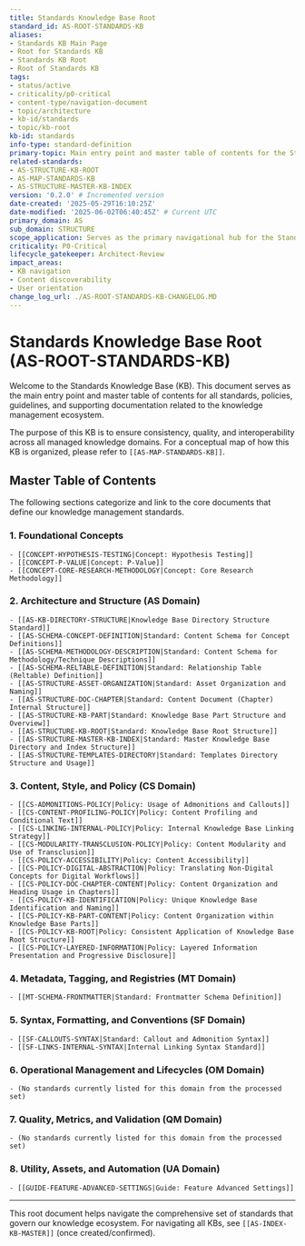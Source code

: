 ```yaml
---
title: Standards Knowledge Base Root
standard_id: AS-ROOT-STANDARDS-KB
aliases:
- Standards KB Main Page
- Root for Standards KB
- Standards KB Root
- Root of Standards KB
tags:
- status/active
- criticality/p0-critical
- content-type/navigation-document
- topic/architecture
- kb-id/standards
- topic/kb-root
kb-id: standards
info-type: standard-definition
primary-topic: Main entry point and master table of contents for the Standards Knowledge Base.
related-standards:
- AS-STRUCTURE-KB-ROOT
- AS-MAP-STANDARDS-KB
- AS-STRUCTURE-MASTER-KB-INDEX
version: '0.2.0' # Incremented version
date-created: '2025-05-29T16:10:25Z'
date-modified: '2025-06-02T06:40:45Z' # Current UTC
primary_domain: AS
sub_domain: STRUCTURE
scope_application: Serves as the primary navigational hub for the Standards Knowledge Base.
criticality: P0-Critical
lifecycle_gatekeeper: Architect-Review
impact_areas:
- KB navigation
- Content discoverability
- User orientation
change_log_url: ./AS-ROOT-STANDARDS-KB-CHANGELOG.MD
---
```


# Standards Knowledge Base Root (AS-ROOT-STANDARDS-KB)

Welcome to the Standards Knowledge Base (KB). This document serves as the main entry point and master table of contents for all standards, policies, guidelines, and supporting documentation related to the knowledge management ecosystem.

The purpose of this KB is to ensure consistency, quality, and interoperability across all managed knowledge domains. For a conceptual map of how this KB is organized, please refer to `[[AS-MAP-STANDARDS-KB]]`.

## Master Table of Contents

The following sections categorize and link to the core documents that define our knowledge management standards.

### 1. Foundational Concepts
    - [[CONCEPT-HYPOTHESIS-TESTING|Concept: Hypothesis Testing]]
    - [[CONCEPT-P-VALUE|Concept: P-Value]]
    - [[CONCEPT-CORE-RESEARCH-METHODOLOGY|Concept: Core Research Methodology]]

### 2. Architecture and Structure (AS Domain)
    - [[AS-KB-DIRECTORY-STRUCTURE|Knowledge Base Directory Structure Standard]]
    - [[AS-SCHEMA-CONCEPT-DEFINITION|Standard: Content Schema for Concept Definitions]]
    - [[AS-SCHEMA-METHODOLOGY-DESCRIPTION|Standard: Content Schema for Methodology/Technique Descriptions]]
    - [[AS-SCHEMA-RELTABLE-DEFINITION|Standard: Relationship Table (Reltable) Definition]]
    - [[AS-STRUCTURE-ASSET-ORGANIZATION|Standard: Asset Organization and Naming]]
    - [[AS-STRUCTURE-DOC-CHAPTER|Standard: Content Document (Chapter) Internal Structure]]
    - [[AS-STRUCTURE-KB-PART|Standard: Knowledge Base Part Structure and Overview]]
    - [[AS-STRUCTURE-KB-ROOT|Standard: Knowledge Base Root Structure]]
    - [[AS-STRUCTURE-MASTER-KB-INDEX|Standard: Master Knowledge Base Directory and Index Structure]]
    - [[AS-STRUCTURE-TEMPLATES-DIRECTORY|Standard: Templates Directory Structure and Usage]]

### 3. Content, Style, and Policy (CS Domain)
    - [[CS-ADMONITIONS-POLICY|Policy: Usage of Admonitions and Callouts]]
    - [[CS-CONTENT-PROFILING-POLICY|Policy: Content Profiling and Conditional Text]]
    - [[CS-LINKING-INTERNAL-POLICY|Policy: Internal Knowledge Base Linking Strategy]]
    - [[CS-MODULARITY-TRANSCLUSION-POLICY|Policy: Content Modularity and Use of Transclusion]]
    - [[CS-POLICY-ACCESSIBILITY|Policy: Content Accessibility]]
    - [[CS-POLICY-DIGITAL-ABSTRACTION|Policy: Translating Non-Digital Concepts for Digital Workflows]]
    - [[CS-POLICY-DOC-CHAPTER-CONTENT|Policy: Content Organization and Heading Usage in Chapters]]
    - [[CS-POLICY-KB-IDENTIFICATION|Policy: Unique Knowledge Base Identification and Naming]]
    - [[CS-POLICY-KB-PART-CONTENT|Policy: Content Organization within Knowledge Base Parts]]
    - [[CS-POLICY-KB-ROOT|Policy: Consistent Application of Knowledge Base Root Structure]]
    - [[CS-POLICY-LAYERED-INFORMATION|Policy: Layered Information Presentation and Progressive Disclosure]]

### 4. Metadata, Tagging, and Registries (MT Domain)
    - [[MT-SCHEMA-FRONTMATTER|Standard: Frontmatter Schema Definition]]

### 5. Syntax, Formatting, and Conventions (SF Domain)
    - [[SF-CALLOUTS-SYNTAX|Standard: Callout and Admonition Syntax]]
    - [[SF-LINKS-INTERNAL-SYNTAX|Internal Linking Syntax Standard]]

### 6. Operational Management and Lifecycles (OM Domain)
    - (No standards currently listed for this domain from the processed set)

### 7. Quality, Metrics, and Validation (QM Domain)
    - (No standards currently listed for this domain from the processed set)

### 8. Utility, Assets, and Automation (UA Domain)
    - [[GUIDE-FEATURE-ADVANCED-SETTINGS|Guide: Feature Advanced Settings]]

---
This root document helps navigate the comprehensive set of standards that govern our knowledge ecosystem.
For navigating all KBs, see `[[AS-INDEX-KB-MASTER]]` (once created/confirmed).
